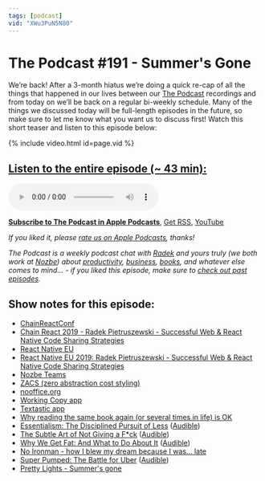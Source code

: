 ```yaml
---
tags: [podcast]
vid: "XWu3PuN5N80"
---
```


# The Podcast #191 - Summer's Gone

We’re back! After a 3-month hiatus we’re doing a quick re-cap of all the things that happened in our lives between our [The Podcast][p] recordings and from today on we’ll be back on a regular bi-weekly schedule. Many of the things we discussed today will be full-length episodes in the future, so make sure to let me know what you want us to discuss first! Watch this short teaser and listen to this episode below:

{% include video.html id=page.vid %}

<!--More-->

## [Listen to the entire episode (~ 43 min):][e]

<audio controls>
<source src="https://files.nozbe.com/podcast/191.mp3" type="audio/mpeg">
</audio>

**[Subscribe to The Podcast in Apple Podcasts][i]**, [Get RSS][rss], [YouTube][y]

*If you liked it, please [rate us on Apple Podcasts][i], thanks!*

*The Podcast is a weekly podcast chat with [Radek][r] and yours truly (we both work at [Nozbe][n]) about [productivity](/tag/productivity), [business](/tag/business), [books](/tag/books), and whatever else comes to mind… - if you liked this episode, make sure to [check out past episodes](/tag/podcast).*

## Show notes for this episode:

  * [ChainReactConf](https://infinite.red/ChainReactConf)
  * [Chain React 2019 - Radek Pietruszewski - Successful Web & React Native Code Sharing Strategies](https://www.youtube.com/watch?v=KxSwRHi4lHk)
  * [React Native EU](https://react-native.eu/)
  * [React Native EU 2019: Radek Pietruszewski - Successful Web & React Native Code Sharing Strategies](https://www.youtube.com/watch?v=ryMvNklnDjU)
  * [Nozbe Teams](https://nozbe.com/teams)
  * [ZACS (zero abstraction cost styling)](https://github.com/Nozbe/zacs)
  * [nooffice.org](https://nooffice.org/)
  * [Working Copy app](https://workingcopyapp.com/)
  * [Textastic app](https://www.textasticapp.com/)
  * [Why reading the same book again (or several times in life) is OK](https://sliwinski.com/again/)
  * [Essentialism: The Disciplined Pursuit of Less](https://www.amazon.com/Essentialism-Disciplined-Pursuit-Greg-McKeown/dp/0753555166/) ([Audible](https://www.audible.com/pd/Essentialism-Audiobook/B017TDXG3S))
  * [The Subtle Art of Not Giving a F*ck](https://www.amazon.com/Subtle-Art-Not-Giving-Counterintuitive/dp/B01I29Y344/) ([Audible](https://www.audible.com/pd/The-Subtle-Art-of-Not-Giving-a-F-ck-Audiobook/B01I28NFEE))
  * [Why We Get Fat: And What to Do About It](https://www.amazon.com/Why-We-Get-Fat-About/dp/B004HFK0H2/) ([Audible](https://www.audible.com/pd/Why-We-Get-Fat-Audiobook/B004D5K512))
  * [No Ironman - how I blew my dream because I was... late](https://sliwinski.com/noiron/)
  * [Super Pumped: The Battle for Uber](https://www.amazon.com/Super-Pumped-Battle-Uber/dp/B07RT152TJ/) ([Audible](https://www.audible.com/pd/Super-Pumped-Audiobook/B07RV4JLHJ))
  * [Pretty Lights - Summer's gone](https://www.youtube.com/watch?v=agMmGoJW5bQ)

[y]: https://michael.gratis/thepodcastyt
[rss]: http://thepodcast.fm/episodes?format=RSS
[e]: http://thepodcast.fm/episodes/191

[p]: https://michael.gratis/thepodcastfm
[n]: https://michael.gratis/nozbe
[r]: https://michael.gratis/radex
[i]: https://michael.gratis/thepodcast
[o]: https://michael.gratis/ipadonly

